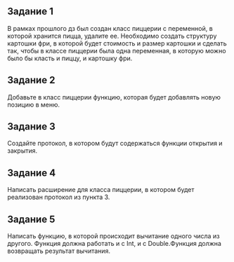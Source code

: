 ## Задание 1

В рамках прошлого дз был создан класс пиццерии с переменной, в которой хранится пицца, удалите ее. Необходимо создать структуру картошки фри, в которой будет стоимость и размер картошки и сделать так, чтобы в классе пиццерии была одна переменная, в которую можно было бы класть и пиццу, и картошку фри.

## Задание 2

Добавьте в класс пиццерии функцию, которая будет добавлять новую позицию в меню.

## Задание 3

Создайте протокол, в котором будут содержаться функции открытия и закрытия.

## Задание 4

Написать расширение для класса пиццерии, в котором будет реализован протокол из пункта 3.

## Задание 5

Написать функцию, в которой происходит вычитание одного числа из другого. Функция должна работать и с Int, и с Double.Функция должна возвращать результат вычитания.